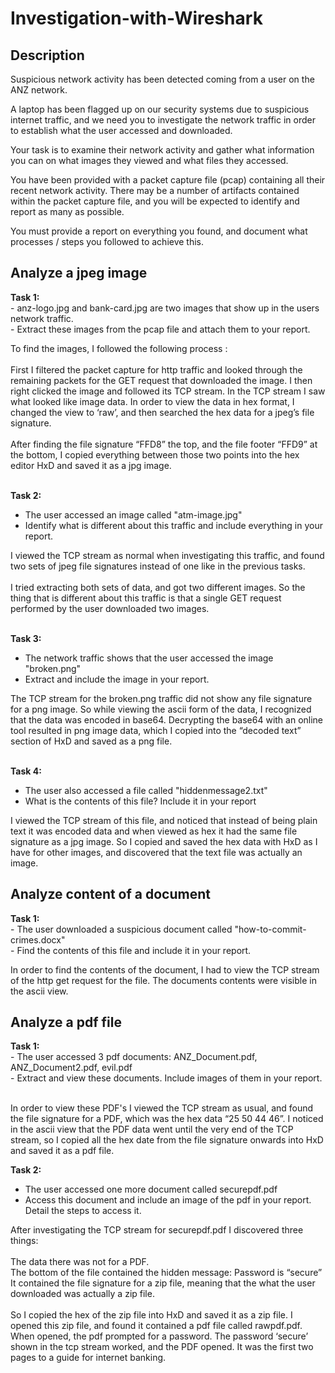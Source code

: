 # Investigation-with-Wireshark

<h2>Description</h2>
Suspicious network activity has been detected coming from a user on the ANZ network. 

A laptop has been flagged up on our security systems due to suspicious internet traffic, and we need you to investigate the network traffic in order to establish what the user accessed and downloaded.

Your task is to examine their network activity and gather what information you can on what images they viewed and what files they accessed. 

You have been provided with a packet capture file (pcap) containing all their recent network activity. There may be a number of artifacts contained within the packet capture file, and you will be expected to identify and report as many as possible. 

You must provide a report on everything you found, and document what processes / steps you followed to achieve this.

<h2>Analyze a jpeg image </h2>
<b>Task 1:</b><br/>
- anz-logo.jpg and bank-card.jpg are two images that show up in the users network traffic.<br/>
- Extract these images from the pcap file and attach them to your report.<br/>

To find the images, I followed the following process : 
<br/><br/>
First I filtered the packet capture for http traffic and looked through the remaining packets for the GET request
that downloaded the image. I then right clicked the image and followed its TCP stream.
In the TCP stream I saw what looked like image data. In order to view the data in hex format, I changed the view to
‘raw’, and then searched the hex data for a jpeg’s file signature.<br/><br/>
After finding the file signature “FFD8” the top, and the file footer “FFD9” at the bottom, I copied everything
between those two points into the hex editor HxD and saved it as a jpg image.
<br/><br/>

<b>Task 2:</b>
- The user accessed an image called "atm-image.jpg"
- Identify what is different about this traffic and include everything in your report.

I viewed the TCP stream as normal when investigating this traffic, and found two sets of jpeg file signatures
instead of one like in the previous tasks.<br/><br/>
I tried extracting both sets of data, and got two different images. So the thing that is different about this traffic is that a single GET request performed by the user downloaded two images.
<br/><br/>

<b>Task 3:</b>
- The network traffic shows that the user accessed the image "broken.png"
- Extract and include the image in your report.

The TCP stream for the broken.png traffic did not show any file signature for a png image. So while viewing the
ascii form of the data, I recognized that the data was encoded in base64. Decrypting the base64 with an online
tool resulted in png image data, which I copied into the “decoded text” section of HxD and saved as a png file.
<br/><br/>

<b>Task 4:</b>
- The user also accessed a file called "hiddenmessage2.txt"
- What is the contents of this file? Include it in your report

I viewed the TCP stream of this file, and noticed that instead of being plain text it was encoded data and when
viewed as hex it had the same file signature as a jpg image.
So I copied and saved the hex data with HxD as I have for other images, and discovered that the text file was
actually an image.


<h2>Analyze content of a document </h2>
<b>Task 1:</b><br/>
- The user downloaded a suspicious document called "how-to-commit-crimes.docx"<br/>
- Find the contents of this file and include it in your report.<br/>

In order to find the contents of the document, I had to view the TCP stream of the http get request for the file. The
documents contents were visible in the ascii view.


<h2>Analyze a pdf file </h2>
<b>Task 1:</b><br/>
- The user accessed 3 pdf documents: ANZ_Document.pdf, ANZ_Document2.pdf, evil.pdf<br/>
- Extract and view these documents. Include images of them in your report.<br/><br/>

In order to view these PDF's I viewed the TCP stream as usual, and found the file signature for a PDF, which was
the hex data “25 50 44 46”. I noticed in the ascii view that the PDF data went until the very end of the TCP stream,
so I copied all the hex date from the file signature onwards into HxD and saved it as a pdf file.
<br/>

<b>Task 2:</b>
- The user accessed one more document called securepdf.pdf
- Access this document and include an image of the pdf in your report. Detail the steps to access it.

After investigating the TCP stream for securepdf.pdf I discovered three things:
<br/><br/>
The data there was not for a PDF.
<br/>
The bottom of the file contained the hidden message: Password is “secure”
<br/>
It contained the file signature for a zip file, meaning that the what the user downloaded was actually a zip file.
<br/><br/>
So I copied the hex of the zip file into HxD and saved it as a zip file. I opened this zip file, and found it contained a
pdf file called rawpdf.pdf. When opened, the pdf prompted for a password. The password ‘secure’ shown in the tcp
stream worked, and the PDF opened. It was the first two pages to a guide for internet banking.



